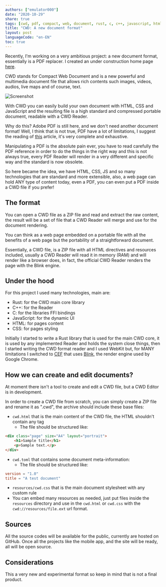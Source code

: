```yaml
---
authors: ["emulator000"]
date: "2020-10-29"
share: true
tags: [cwd, pdf, compact, web, document, rust, c, c++, javascript, html, css, ffi, forms, blink, google]
title: "CWD: A new document format"
layout: post
languageCode: "en-EN"
toc: true
---
```


Recently, I'm working on a very ambitious project: a new document format, essentially is a PDF replacer. I created an under construction home page [here](https://www.compactwebdocument.com/).

CWD stands for Compact Web Document and is a new powerful and multimedia document file that allows rich contents such images, videos, audios, live maps and of course, text.

![Screenshot](https://www.compactwebdocument.com/images/app.png)

With CWD you can easily build your own document with HTML, CSS and JavaScript and the resulting file is a high standard and compressed portable document, readable with a CWD Reader.

Why do this? Adobe PDF is still here, and we don't need another document format! Well, I think that is not true, PDF have a lot of limitations, I suggest the reading of [this](https://wiki.c2.com/?PdfSucks) article, it's very complete and exhaustive.

Manipulating a PDF is the absolute pain ever, you have to read carefully the PDF reference in order to do the things in the right way and this is not always true, every PDF Reader will render in a very different and specific way and the standard is now obsolete.

So here became the idea, we have HTML, CSS, JS and so many technologies that are standard and more extensible, also, a web page can hold ANY type of content today, even a PDF, you can even put a PDF inside a CWD file if you prefer!

## The format

You can open a CWD file as a ZIP file and read and extract the raw content, the result will be a set of file that a CWD Reader will merge and use for the document rendering.

You can think as a web page embedded on a portable file with all the benefits of a web page but the portability of a straightforward document.

Essentially, a CWD file, is a ZIP file with all HTML directives and resources included, usually a CWD Reader will read it in memory (RAM) and will render like a browser does, in fact, the official CWD Reader renders the page with the Blink engine.

## Under the hood

For this project I used many technologies, main are:

- Rust: for the CWD main core library
- C++: for the Reader
- C: for the libraries FFI bindings
- JavaScript: for the dynamic UI
- HTML: for pages content
- CSS: for pages styling

Initially I started to write a Rust library that is used for the main CWD core, it is used by any implemented Reader and holds the system close things, then I started writing the CWD format reader and I used WebKit but, for MANY limitations I switched to [CEF](https://en.wikipedia.org/wiki/Chromium_Embedded_Framework) that uses [Blink](https://en.wikipedia.org/wiki/Blink_(browser_engine)), the render engine used by Google Chrome.

## How we can create and edit documents?

At moment there isn't a tool to create and edit a CWD file, but a CWD Editor is in development.

In order to create a CWD file from scratch, you can simply create a ZIP file and rename it as ".cwd", the archive should include these base files:

- `cwd.html` that is the main content of the CWD file, the HTML shouldn't contain any <html> tag
    - The file should be structured like:

```html
<div class="page" size="A4" layout="portrait">
    <h1>Sample title</h1>
    <p>Sample text.</p>
</div>
```

- `cwd.toml` that contains some document meta-information:
    - The file should be structured like:

```toml
version = "1.0"
title = "A test document"
```

- `resources/cwd.css` that is the main document stylesheet with any custom rule
- You can embed many resources as needed, just put files inside the `resources` directory and use in the `cwd.html` or `cwd.css` with the `cwd://resources/file.ext` url format.

## Sources

All the source codes will be available for the public, currently are hosted on GitHub. Once all the projects like the mobile app, and the site will be ready, all will be open source.

## Considerations

This a very new and experimental format so keep in mind that is not a final product.
